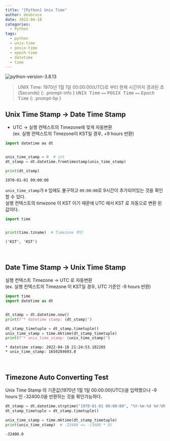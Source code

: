 ```yaml
---
title: "[Python] Unix Time"
author: devbruce
date: 2022-04-18
categories:
  - Python
tags:
  - python
  - unix-time
  - posix-time
  - epoch-time
  - datetime
  - time
---
```


![python-version-3.8.13](https://img.shields.io/badge/python-3.8.13-blue.svg)

> UNIX Time: 1970년 1월 1일 00:00:00(UTC)로 부터 현재 시간까지 경과된 초(Seconds)
{: .prompt-info }
> <kbd>UNIX Time</kbd> `==` <kbd>POSIX Time</kbd> `==` <kbd>Epoch Time</kbd>
{: .prompt-tip }

## Unix Time Stamp → Date Time Stamp

- UTC → 실행 컨텍스트의 Timezone에 맞게 자동변환  
(ex. 실행 컨텍스트의 Timezone이 KST일 경우, +9 hours 반환)

```python
import datetime as dt


unix_time_stamp = 0  # int
dt_stamp = dt.datetime.fromtimestamp(unix_time_stamp)

print(dt_stamp)
```

```text
1970-01-01 09:00:00
```

`unix_time_stamp`가 `0` 임에도 불구하고 `09:00:00`로 9시간이 추가되어있는 것을 확인할 수 있다.  
실행 컨텍스트의 timezone 이 KST 이기 때문에 UTC 에서 KST 로 자동으로 변환 된 값이다.

```python
import time


print(time.tzname)  # Timezone 확인
```

```text
('KST', 'KST')
```

<br>

## Date Time Stamp → Unix Time Stamp

실행 컨텍스트 Timezone → UTC 로 자동변환  
(ex. 실행 컨텍스트의 Timezone 이 KST일 경우, UTC 기준인 -9 hours 반환)

```python
import time
import datetime as dt


dt_stamp = dt.datetime.now()
print(f"* datetime stamp: {dt_stamp}")

dt_stamp_timetuple = dt_stamp.timetuple()
unix_time_stamp = time.mktime(dt_stamp_timetuple)
print(f"* unix_time_stamp: {unix_time_stamp}")
```

```text
* datetime stamp: 2022-04-18 21:24:53.182265
* unix_time_stamp: 1650284693.0
```

<br>

## Timezone Auto Converting Test

Unix Time Stamp 의 기준값(1970년 1월 1일 00:00:00(UTC))을 입력했으나 -9 hours 인 -32400.0을 반환하는 것을 확인가능하다.

```python
dt_stamp = dt.datetime.strptime("1970-01-01 00:00:00", "%Y-%m-%d %H:%M:%S")
dt_stamp_timetuple = dt_stamp.timetuple()

unix_time_stamp = time.mktime(dt_stamp_timetuple)
print(unix_time_stamp)  # -32400 == -(3600 * 9)
```

```text
-32400.0
```
